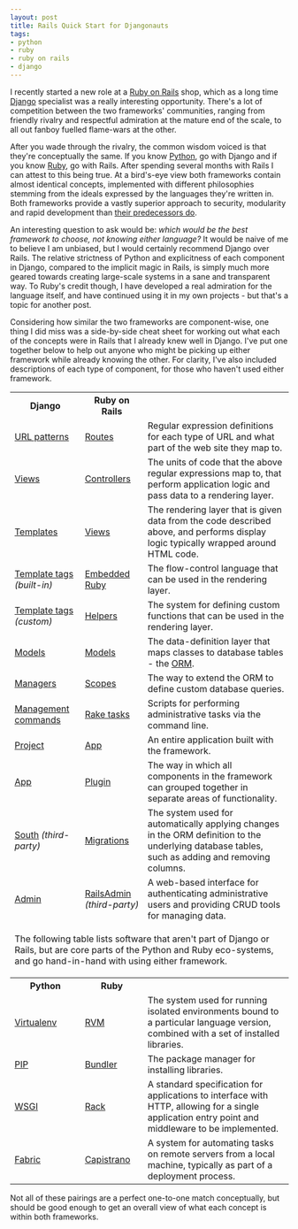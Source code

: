 ```yaml
---
layout: post
title: Rails Quick Start for Djangonauts
tags:
- python
- ruby
- ruby on rails
- django
---
```


I recently started a new role at a <a href="http://rubyonrails.org/">Ruby on Rails</a> shop, which as a long time <a href="https://www.djangoproject.com/">Django</a> specialist was a really interesting opportunity. There's a lot of competition between the two frameworks' communities, ranging from friendly rivalry and respectful admiration at the mature end of the scale, to all out fanboy fuelled flame-wars at the other.

After you wade through the rivalry, the common wisdom voiced is that they're conceptually the same. If you know <a href="http://python.org/">Python</a>, go with Django and if you know <a href="http://www.ruby-lang.org/">Ruby</a>, go with Rails. After spending several months with Rails I can attest to this being true. At a bird's-eye view both frameworks contain almost identical concepts, implemented with different philosophies stemming from the ideals expressed by the languages they're written in. Both frameworks provide a vastly superior approach to security, modularity and rapid development than <a href="/2010/09/28/on-modern-web-development/">their predecessors do</a>.

An interesting question to ask would be: *which would be the best framework to choose, not knowing either language?* It would be naive of me to believe I am unbiased, but I would certainly recommend Django over Rails. The relative strictness of Python and explicitness of each component in Django, compared to the implicit magic in Rails, is simply much more geared towards creating large-scale systems in a sane and transparent way. To Ruby's credit though, I have developed a real admiration for the language itself, and have continued using it in my own projects - but that's a topic for another post.

Considering how similar the two frameworks are component-wise, one thing I did miss was a side-by-side cheat sheet for working out what each of the concepts were in Rails that I already knew well in Django. I've put one together below to help out anyone who might be picking up either framework while already knowing the other. For clarity, I've also included descriptions of each type of component, for those who haven't used either framework.

<table class="table table-striped">
<tr>
    <th>Django</th>
    <th>Ruby on Rails</th>
    <th>&nbsp;</th>
</tr>
<tr>
    <td><a href="https://docs.djangoproject.com/en/dev/topics/http/urls/">URL patterns</a></td>
    <td><a href="http://guides.rubyonrails.org/routing.html">Routes</a></td>
    <td>Regular expression definitions for each type of URL and what part of the web site they map to.</td>
</tr>
<tr>
    <td><a href="https://docs.djangoproject.com/en/dev/topics/http/views/">Views</a></td>
    <td><a href="http://guides.rubyonrails.org/action_controller_overview.html">Controllers</a></td>
    <td>The units of code that the above regular expressions map to, that perform application logic and pass data to a rendering layer.</td>
</tr>
<tr>
    <td><a href="https://docs.djangoproject.com/en/dev/topics/templates/">Templates</a></td>
    <td><a href="http://guides.rubyonrails.org/layouts_and_rendering.html">Views</a></td>
    <td>The rendering layer that is given data from the code described above, and performs display logic typically wrapped around HTML code.</td>
</tr>
<tr>
    <td><a href="https://docs.djangoproject.com/en/dev/ref/templates/builtins/">Template tags</a> <em>(built-in)</em></td>
    <td><a href="http://www.ruby-doc.org/stdlib-1.9.3/libdoc/erb/rdoc/ERB.html">Embedded Ruby</a></td>
    <td>The flow-control language that can be used in the rendering layer.</td>
</tr>
<tr>
    <td><a href="https://docs.djangoproject.com/en/dev/howto/custom-template-tags/">Template tags</a> <em>(custom)</em></td>
    <td><a href="http://guides.rubyonrails.org/getting_started.html#view-helpers">Helpers</a></td>
    <td>The system for defining custom functions that can be used in the rendering layer.</td>
</tr>
<tr>
    <td><a href="https://docs.djangoproject.com/en/dev/topics/db/models/">Models</a></td>
    <td><a href="http://guides.rubyonrails.org/getting_started.html#getting-up-and-running-quickly-with-scaffolding">Models</a></td>
    <td>The data-definition layer that maps classes to database tables - the <a href="http://en.wikipedia.org/wiki/Object-relational_mapping">ORM</a>.</td>
</tr>
<tr>
    <td><a href="https://docs.djangoproject.com/en/dev/topics/db/managers/">Managers</a></td>
    <td><a href="http://guides.rubyonrails.org/active_record_querying.html#scopes">Scopes</a></td>
    <td>The way to extend the ORM to define custom database queries.</td>
</tr>
<tr>
    <td><a href="https://docs.djangoproject.com/en/dev/howto/custom-management-commands/">Management commands</a></td>
    <td><a href="http://guides.rubyonrails.org/command_line.html">Rake tasks</a></td>
    <td>Scripts for performing administrative tasks via the command line.</td>
</tr>
<tr>
    <td><a href="https://docs.djangoproject.com/en/dev/glossary/#term-project">Project</a></td>
    <td><a href="http://guides.rubyonrails.org/getting_started.html#creating-the-blog-application">App</a></td>
    <td>An entire application built with the framework.</td>
</tr>
<tr>
    <td><a href="https://docs.djangoproject.com/en/dev/intro/tutorial01/#creating-models">App</a></td>
    <td><a href="http://guides.rubyonrails.org/plugins.html">Plugin</a></td>
    <td>The way in which all components in the framework can grouped together in separate areas of functionality.</td>
</tr>
<tr>
    <td><a href="http://south.aeracode.org/">South</a> <em>(third-party)</em></td>
    <td><a href="http://guides.rubyonrails.org/migrations.html">Migrations</a></td>
    <td>The system used for automatically applying changes in the ORM definition to the underlying database tables, such as adding and removing columns.</td>
</tr>
<tr>
    <td><a href="https://docs.djangoproject.com/en/dev/ref/contrib/admin/">Admin</a></td>
    <td><a href="https://github.com/sferik/rails_admin">RailsAdmin</a> <em>(third-party)</em></td>
    <td>A web-based interface for authenticating administrative users and providing CRUD tools for managing data.</td>
</tr>
<tr>
    <td colspan="3">
    <p>The following table lists software that aren't part of Django or Rails, but are core parts of the Python and Ruby eco-systems, and go hand-in-hand with using either framework.</p>
    </td>
</tr>
<tr>
    <th>Python</th>
    <th>Ruby</th>
    <th>&nbsp;</th>
</tr>
<tr>
    <td><a href="http://www.virtualenv.org/">Virtualenv</a></td>
    <td><a href="http://beginrescueend.com/">RVM</a></td>
    <td>The system used for running isolated environments bound to a particular language version, combined with a set of installed libraries.</td>
</tr>
<tr>
    <td><a href="http://www.pip-installer.org/">PIP</a></td>
    <td><a href="http://gembundler.com/">Bundler</a></td>
    <td>The package manager for installing libraries.</td>
</tr>
<tr>
    <td><a href="http://www.wsgi.org/">WSGI</a></td>
    <td><a href="http://en.wikipedia.org/wiki/Rack_(web_server_interface)">Rack</a></td>
    <td>A standard specification for applications to interface with HTTP, allowing for a single application entry point and middleware to be implemented.</td>
</tr>
<tr>
    <td><a href="http://fabfile.org/">Fabric</a></td>
    <td><a href="http://en.wikipedia.org/wiki/Capistrano">Capistrano</a></td>
    <td>A system for automating tasks on remote servers from a local machine, typically as part of a deployment process.</td>
</tr>
</table>

Not all of these pairings are a perfect one-to-one match conceptually, but should be good enough to get an overall view of what each concept is within both frameworks.

